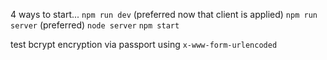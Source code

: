 4 ways to start...
`npm run dev` (preferred now that client is applied)
`npm run server` (preferred)
`node server`
`npm start`

test bcrypt encryption via passport using `x-www-form-urlencoded`